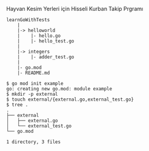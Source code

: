 Hayvan Kesim Yerleri için Hisseli Kurban Takip Prgramı 
```
learnGoWithTests
    |
    |-> helloworld
    |    |- hello.go
    |    |- hello_test.go    
    |
    |-> integers
    |    |- adder_test.go
    |
    |- go.mod
    |- README.md

```


```
$ go mod init example
go: creating new go.mod: module example
$ mkdir -p external
$ touch external/{external.go,external_test.go}
$ tree .
.
├── external
│   ├── external.go
│   └── external_test.go
└── go.mod

1 directory, 3 files
```
